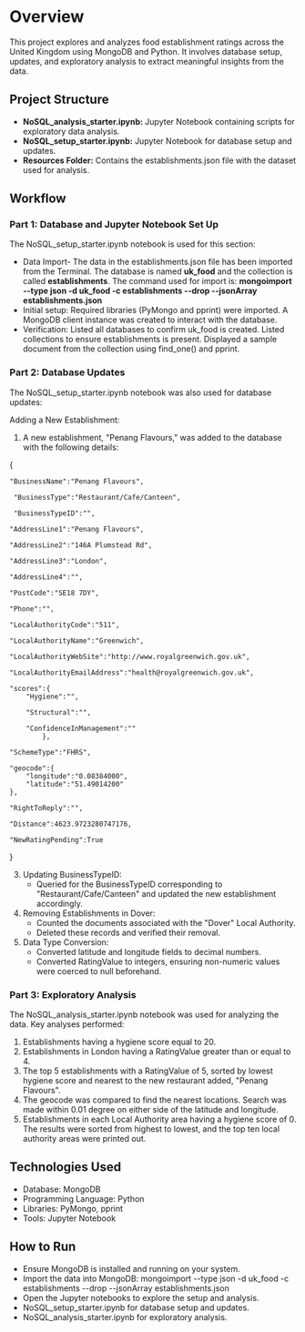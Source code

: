 # Overview
This project explores and analyzes food establishment ratings across the United Kingdom using MongoDB and Python. It involves database setup, updates, and exploratory analysis to extract meaningful insights from the data.

## Project Structure
* **NoSQL_analysis_starter.ipynb:** Jupyter Notebook containing scripts for exploratory data analysis.
* **NoSQL_setup_starter.ipynb:** Jupyter Notebook for database setup and updates.
* **Resources Folder:** Contains the establishments.json file with the dataset used for analysis.

## Workflow

### Part 1: Database and Jupyter Notebook Set Up
The NoSQL_setup_starter.ipynb notebook is used for this section:
 * Data Import-  The data in the establishments.json file has been imported from the Terminal. The database is named **uk_food** and the collection is called **establishments**. The command used for import is:
        **mongoimport --type json -d uk_food -c establishments --drop --jsonArray establishments.json**
 * Initial setup:
       Required libraries (PyMongo and pprint) were imported.
       A MongoDB client instance was created to interact with the database.
 * Verification:
       Listed all databases to confirm uk_food is created.
       Listed collections to ensure establishments is present.
       Displayed a sample document from the collection using find_one() and pprint.
       

### Part 2: Database Updates
The NoSQL_setup_starter.ipynb notebook was also used for database updates:

Adding a New Establishment:
1. A new establishment, "Penang Flavours," was added to the database with the following details:
   
{

    "BusinessName":"Penang Flavours",
    
     "BusinessType":"Restaurant/Cafe/Canteen",
     
     "BusinessTypeID":"",
    
    "AddressLine1":"Penang Flavours",
    
    "AddressLine2":"146A Plumstead Rd",
    
    "AddressLine3":"London",
    
    "AddressLine4":"",
    
    "PostCode":"SE18 7DY",
    
    "Phone":"",
    
    "LocalAuthorityCode":"511",
    
    "LocalAuthorityName":"Greenwich",
    
    "LocalAuthorityWebSite":"http://www.royalgreenwich.gov.uk",
    
    "LocalAuthorityEmailAddress":"health@royalgreenwich.gov.uk",
    
    "scores":{
        "Hygiene":"",
        
        "Structural":"",
        
        "ConfidenceInManagement":""
            },
            
    "SchemeType":"FHRS",
    
    "geocode":{
        "longitude":"0.08384000",
        "latitude":"51.49014200"
    },
    
    "RightToReply":"",
    
    "Distance":4623.9723280747176,
    
    "NewRatingPending":True
    
   
    
    
}

3.  Updating BusinessTypeID:
    * Queried for the BusinessTypeID corresponding to "Restaurant/Cafe/Canteen" and updated the new establishment accordingly.
4.  Removing Establishments in Dover:
    * Counted the documents associated with the "Dover" Local Authority.
    * Deleted these records and verified their removal.
5.  Data Type Conversion:
    * Converted latitude and longitude fields to decimal numbers.
    * Converted RatingValue to integers, ensuring non-numeric values were coerced to null beforehand.

### Part 3: Exploratory Analysis
The NoSQL_analysis_starter.ipynb notebook was used for analyzing the data. Key analyses performed:
1. Establishments having a hygiene score equal to 20.
2. Establishments in London having a RatingValue greater than or equal to 4. 
3. The top 5 establishments with a RatingValue of 5, sorted by lowest hygiene score and nearest to the new restaurant added, "Penang Flavours". 
4. The geocode was compared to find the nearest locations. Search was made within 0.01 degree on either side of the latitude and longitude.
5. Establishments in each Local Authority area having a hygiene score of 0. The results were sorted from highest to lowest, and the top ten local authority areas were printed out.

## Technologies Used
* Database: MongoDB
* Programming Language: Python
* Libraries: PyMongo, pprint
* Tools: Jupyter Notebook

## How to Run

* Ensure MongoDB is installed and running on your system.
* Import the data into MongoDB:
    mongoimport --type json -d uk_food -c establishments --drop --jsonArray establishments.json
* Open the Jupyter notebooks to explore the setup and analysis.
* NoSQL_setup_starter.ipynb for database setup and updates.
* NoSQL_analysis_starter.ipynb for exploratory analysis.


